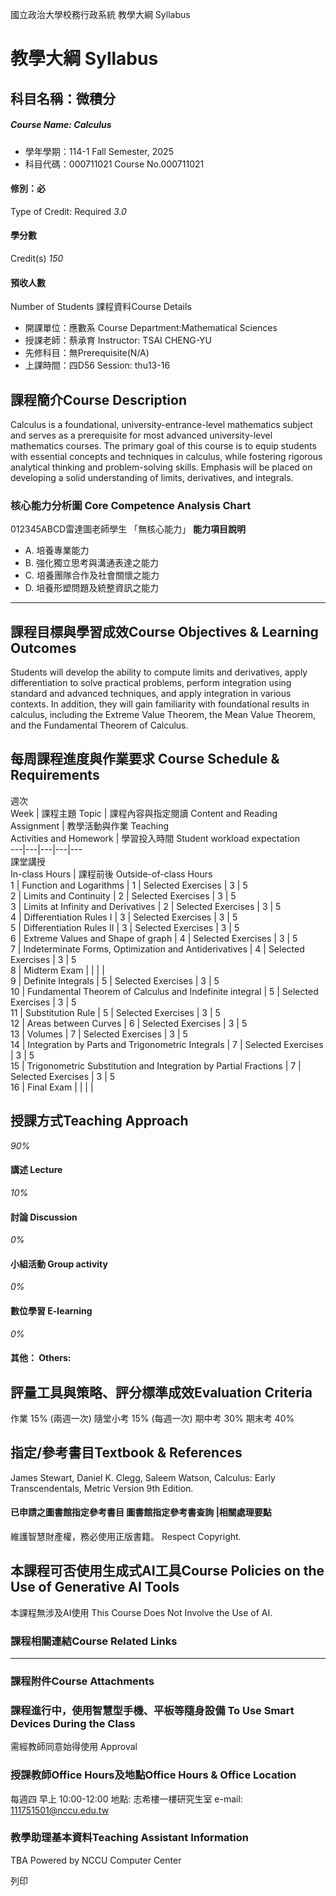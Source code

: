 國立政治大學校務行政系統 教學大綱 Syllabus
# 教學大綱 Syllabus
##  科目名稱：微積分
#####  Course Name: Calculus
  * 學年學期：114-1 Fall Semester, 2025 
  * 科目代碼：000711021 Course No.000711021


#### 修別：必
Type of Credit: Required 
_3.0_
#### 學分數
Credit(s)
_150_
#### 預收人數
Number of Students
課程資料Course Details
  * 開課單位：應數系 Course Department:Mathematical Sciences 
  * 授課老師：蔡承育 Instructor: TSAI CHENG-YU 
  * 先修科目：無Prerequisite(N/A)
  * 上課時間：四D56 Session: thu13-16


##  課程簡介Course Description
Calculus is a foundational, university-entrance-level mathematics subject and serves as a prerequisite for most advanced university-level mathematics courses. The primary goal of this course is to equip students with essential concepts and techniques in calculus, while fostering rigorous analytical thinking and problem-solving skills. Emphasis will be placed on developing a solid understanding of limits, derivatives, and integrals.
###  核心能力分析圖 Core Competence Analysis Chart
012345ABCD雷達圖老師學生
「無核心能力」 
**能力項目說明**
  * A. 培養專業能力
  * B. 強化獨立思考與溝通表達之能力
  * C. 培養團隊合作及社會關懷之能力
  * D. 培養形塑問題及統整資訊之能力


* * *
##  課程目標與學習成效Course Objectives & Learning Outcomes 
Students will develop the ability to compute limits and derivatives, apply differentiation to solve practical problems, perform integration using standard and advanced techniques, and apply integration in various contexts. In addition, they will gain familiarity with foundational results in calculus, including the Extreme Value Theorem, the Mean Value Theorem, and the Fundamental Theorem of Calculus.
##  每周課程進度與作業要求 Course Schedule & Requirements
週次  
Week |  課程主題 Topic |  課程內容與指定閱讀 Content and Reading   
Assignment |  教學活動與作業 Teaching   
Activities and Homework |  學習投入時間 Student workload expectation  
---|---|---|---|---  
課堂講授   
In-class Hours |  課程前後 Outside-of-class Hours  
1 |  Function and Logarithms |  1 |  Selected Exercises |  3 |  5  
2 |  Limits and Continuity |  2 |  Selected Exercises |  3 |  5  
3 |  Limits at Infinity and Derivatives |  2 |  Selected Exercises |  3 |  5  
4 |  Differentiation Rules I |  3 |  Selected Exercises |  3 |  5  
5 |  Differentiation Rules II |  3 |  Selected Exercises |  3 |  5  
6 |  Extreme Values and Shape of graph |  4 |  Selected Exercises |  3 |  5  
7 |  Indeterminate Forms, Optimization and Antiderivatives |  4 |  Selected Exercises |  3 |  5  
8 |  Midterm Exam |  |  |  |   
9 |  Definite Integrals  |  5 |  Selected Exercises |  3 |  5  
10 |  Fundamental Theorem of Calculus and Indefinite integral |  5 |  Selected Exercises |  3 |  5  
11 |  Substitution Rule |  5 |  Selected Exercises |  3 |  5  
12 |  Areas between Curves |  6 |  Selected Exercises |  3 |  5  
13 |  Volumes |  7 |  Selected Exercises |  3 |  5  
14 |  Integration by Parts and Trigonometric Integrals |  7 |  Selected Exercises |  3 |  5  
15 |  Trigonometric Substitution and Integration by Partial Fractions |  7 |  Selected Exercises |  3 |  5  
16 |  Final Exam |  |  |  |   
##  授課方式Teaching Approach
_90%_
####  講述 Lecture
_10%_
####  討論 Discussion
_0%_
####  小組活動 Group activity
_0%_
####  數位學習 E-learning
_0%_
####  其他： Others:
##  評量工具與策略、評分標準成效Evaluation Criteria
作業 15% (兩週一次)
隨堂小考 15% (每週一次)
期中考 30% 
期末考 40%
##  指定/參考書目Textbook & References
James Stewart, Daniel K. Clegg, Saleem Watson, Calculus: Early Transcendentals, Metric Version 9th Edition.
####  已申請之圖書館指定參考書目  圖書館指定參考書查詢 |相關處理要點
維護智慧財產權，務必使用正版書籍。 Respect Copyright.
##  本課程可否使用生成式AI工具Course Policies on the Use of Generative AI Tools
本課程無涉及AI使用 This Course Does Not Involve the Use of AI.
###  課程相關連結Course Related Links
* * *
###  課程附件Course Attachments
###  課程進行中，使用智慧型手機、平板等隨身設備 To Use Smart Devices During the Class
需經教師同意始得使用  Approval
###  授課教師Office Hours及地點Office Hours & Office Location
每週四 早上 10:00-12:00 地點: 志希樓一樓研究生室
e-mail: 111751501@nccu.edu.tw 
###  教學助理基本資料Teaching Assistant Information
TBA
Powered by NCCU Computer Center
  
列印
